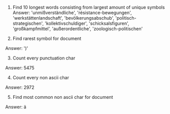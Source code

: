 1.  Find 10 longest words consisting from largest amount of unique symbols
Answer:
'unmißverständliche',
 'résistance-bewegungen',
 'werkstättenlandschaft',
 'bevölkerungsabschub',
 'politisch-strategischen',
 'kollektivschuldiger',
 'schicksalsfiguren',
 'großkampfmittel',
 'außerordentliche',
 'zoologisch-politischen'
 
2. Find rarest symbol for document

Answer: ')'

3. Count every punctuation char

Answer: 5475

4. Count every non ascii char

Answer: 2972

5. Find most common non ascii char for document

Answer: ä
